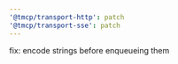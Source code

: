 ```yaml
---
'@tmcp/transport-http': patch
'@tmcp/transport-sse': patch
---
```


fix: encode strings before enqueueing them
